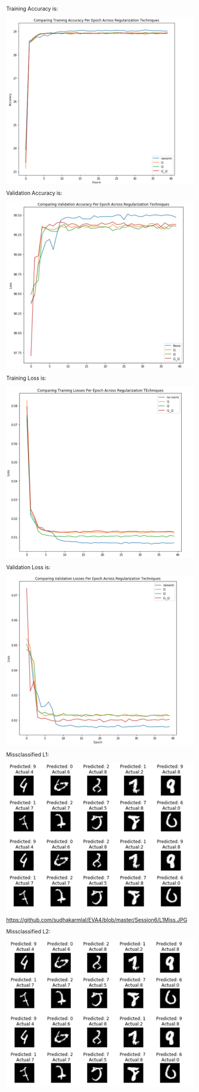 
Training Accuracy is:


![](https://github.com/sudhakarmlal/EVA4/blob/master/Session6/TraingAccuracy.JPG)



Validation Accuracy is:

![](https://github.com/sudhakarmlal/EVA4/blob/master/Session6/ValidationAccurayc.JPG)


Training Loss is:

![](https://github.com/sudhakarmlal/EVA4/blob/master/Session6/TrainingLosses.PNG)



Validation Loss is:

![](https://github.com/sudhakarmlal/EVA4/blob/master/Session6/ValidationLosses.JPG)


Missclassified L1:

![](https://github.com/sudhakarmlal/EVA4/blob/master/Session6/L1Miss.JPG)

https://github.com/sudhakarmlal/EVA4/blob/master/Session6/L1Miss.JPG

Missclassified L2:

![](https://github.com/sudhakarmlal/EVA4/blob/master/Session6/L2Miss.JPG)

